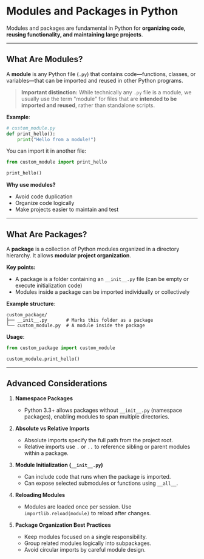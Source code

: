 # Modules and Packages in Python 

Modules and packages are fundamental in Python for **organizing code, reusing functionality, and maintaining large projects**.

---

## What Are Modules?

A **module** is any Python file (`.py`) that contains code—functions, classes, or variables—that can be imported and reused in other Python programs.  

> **Important distinction:** While technically any `.py` file is a module, we usually use the term "module" for files that are **intended to be imported and reused**, rather than standalone scripts.

**Example**:

```python
# custom_module.py
def print_hello():
    print("Hello from a module!")
````

You can import it in another file:

```python
from custom_module import print_hello

print_hello()
```

**Why use modules?**

* Avoid code duplication
* Organize code logically
* Make projects easier to maintain and test

---

## What Are Packages?

A **package** is a collection of Python modules organized in a directory hierarchy. It allows **modular project organization**.

**Key points:**

* A package is a folder containing an `__init__.py` file (can be empty or execute initialization code)
* Modules inside a package can be imported individually or collectively

**Example structure**:

```
custom_package/
├── __init__.py       # Marks this folder as a package
└── custom_module.py  # A module inside the package
```

**Usage**:

```python
from custom_package import custom_module

custom_module.print_hello()
```

---

## Advanced Considerations

1. **Namespace Packages**

   * Python 3.3+ allows packages without `__init__.py` (namespace packages), enabling modules to span multiple directories.

2. **Absolute vs Relative Imports**

   * Absolute imports specify the full path from the project root.
   * Relative imports use `.` or `..` to reference sibling or parent modules within a package.

3. **Module Initialization (`__init__.py`)**

   * Can include code that runs when the package is imported.
   * Can expose selected submodules or functions using `__all__`.

4. **Reloading Modules**

   * Modules are loaded once per session. Use `importlib.reload(module)` to reload after changes.

5. **Package Organization Best Practices**

   * Keep modules focused on a single responsibility.
   * Group related modules logically into subpackages.
   * Avoid circular imports by careful module design.
